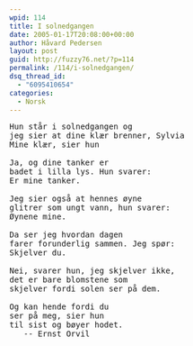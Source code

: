 ```yaml
---
wpid: 114
title: I solnedgangen
date: 2005-01-17T20:08:00+00:00
author: Håvard Pedersen
layout: post
guid: http://fuzzy76.net/?p=114
permalink: /114/i-solnedgangen/
dsq_thread_id:
  - "6095410654"
categories:
  - Norsk
---
```

<pre>Hun står i solnedgangen og 
jeg sier at dine klær brenner, Sylvia 
Mine klær, sier hun 

Ja, og dine tanker er 
badet i lilla lys. Hun svarer: 
Er mine tanker. 

Jeg sier også at hennes øyne 
glitrer som ungt vann, hun svarer: 
Øynene mine. 

Da ser jeg hvordan dagen 
farer forunderlig sammen. Jeg spør: 
Skjelver du. 

Nei, svarer hun, jeg skjelver ikke, 
det er bare blomstene som 
skjelver fordi solen ser på dem. 

Og kan hende fordi du 
ser på meg, sier hun 
til sist og bøyer hodet.
   -- Ernst Orvil</pre>
